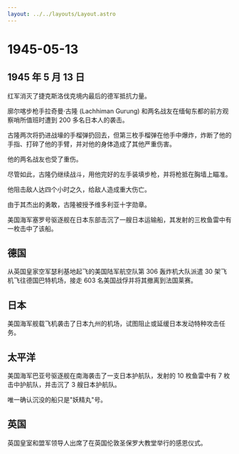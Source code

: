 ```yaml
---
layout: ../../layouts/Layout.astro
---
```


# 1945-05-13

## 1945 年 5 月 13 日

红军消灭了捷克斯洛伐克境内最后的德军抵抗力量。

廓尔喀步枪手拉奇曼·古隆 (Lachhiman Gurung)
和两名战友在缅甸东都的前方观察哨所值班时遭到 200 多名日本人的袭击。

古隆两次将扔进战壕的手榴弹扔回去，但第三枚手榴弹在他手中爆炸，炸断了他的手指、打碎了他的手臂，并对他的身体造成了其他严重伤害。

他的两名战友也受了重伤。

尽管如此，古隆仍继续战斗，用他完好的左手装填步枪，并将枪抵在胸墙上瞄准。

他阻击敌人达四个小时之久，给敌人造成重大伤亡。

由于其杰出的勇敢，古隆被授予维多利亚十字勋章。

美国海军塞罗号驱逐舰在日本东部击沉了一艘日本运输船，其发射的三枚鱼雷中有一枚击中了该船。

## 德国

从英国皇家空军瑟利基地起飞的美国陆军航空队第 306 轰炸机大队派遣 30
架飞机飞往德国巴特机场，接走 603 名美国战俘并将其撤离到法国莱赛。

## 日本

美国海军舰载飞机袭击了日本九州的机场，试图阻止或延缓日本发动特种攻击任务。

## 太平洋

美国海军巴亚号驱逐舰在南海袭击了一支日本护航队，发射的 10 枚鱼雷中有 7
枚击中护航队，并击沉了 3 艘日本护航队。

唯一确认沉没的船只是"妖精丸"号。

## 英国

英国皇室和盟军领导人出席了在英国伦敦圣保罗大教堂举行的感恩仪式。